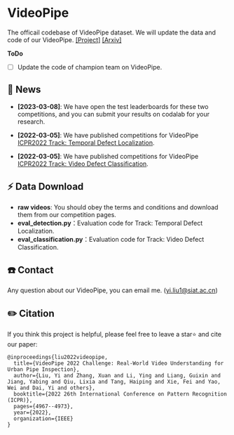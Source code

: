 # VideoPipe
The officail codebase of VideoPipe dataset. We will update the data and code of our VideoPipe.
[[Project]](https://videopipe.github.io/)    [[Arxiv]](https://arxiv.org/abs/2210.11158)   

**ToDo**

- [ ] Update the code of champion team on VideoPipe.



## 📰 News
* **[2023-03-08]**: We have open the test leaderboards for these two competitions, and you can submit your results on codalab for your research.
* **[2022-03-05]**: We have published competitions for VideoPipe [ICPR2022 Track: Temporal Defect Localization](https://codalab.lisn.upsaclay.fr/competitions/2284).

* **[2022-03-05]**: We have published competitions for VideoPipe [ICPR2022 Track: Video Defect Classification](https://codalab.lisn.upsaclay.fr/competitions/2232).



## ⚡️ Data Download

* **raw videos**: You should obey the terms and conditions and download them from our competition pages.
* **eval_detection.py**：Evaluation code for Track: Temporal Defect Localization.
* **eval_classification.py**：Evaluation code for Track: Video Defect Classification.


## ☎️ Contact 

Any question about our VideoPipe, you can email me. (yi.liu1@siat.ac.cn)





## ✏️ Citation

If you think this project is helpful, please feel free to leave a star⭐️ and cite our paper:
```
@inproceedings{liu2022videopipe,
  title={VideoPipe 2022 Challenge: Real-World Video Understanding for Urban Pipe Inspection},
  author={Liu, Yi and Zhang, Xuan and Li, Ying and Liang, Guixin and Jiang, Yabing and Qiu, Lixia and Tang, Haiping and Xie, Fei and Yao, Wei and Dai, Yi and others},
  booktitle={2022 26th International Conference on Pattern Recognition (ICPR)},
  pages={4967--4973},
  year={2022},
  organization={IEEE}
}
```
